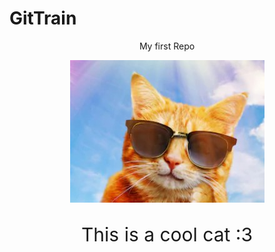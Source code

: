 # GitTrain

<p align="center"> My first Repo</p>

<div align="center"> 
<img src="./public/cat-summer.jpg">
</div>

<p align="center" style="font-size:30px">This is a cool cat :3</p>
